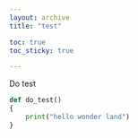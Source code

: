 ```yaml
---
layout: archive
title: "test"

toc: true
toc_sticky: true

---
```


Do test
```python
def do_test()
{
    print("hello wonder land")
}
```
